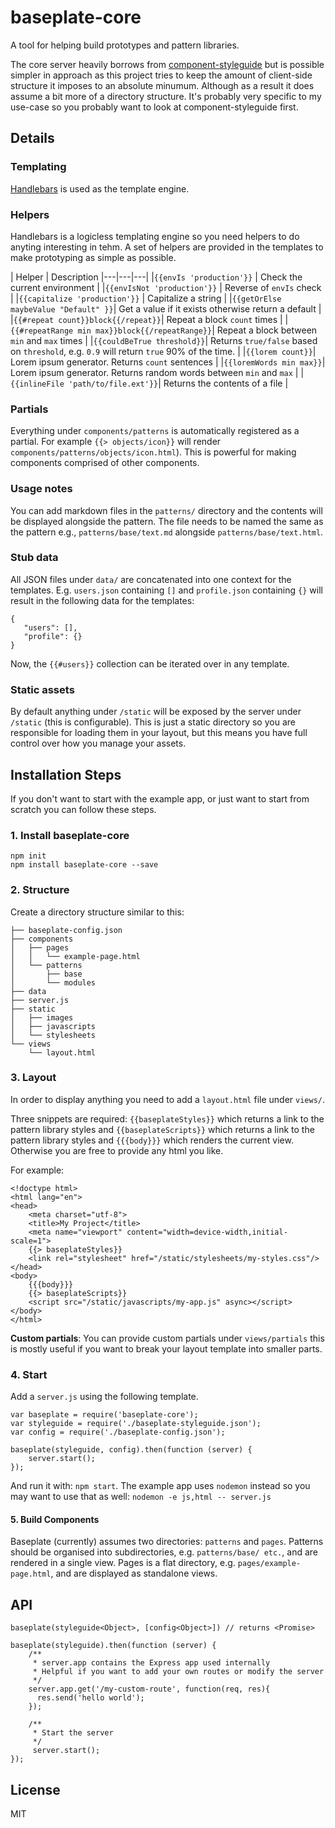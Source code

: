 # baseplate-core

A tool for helping build prototypes and pattern libraries.

The core server heavily borrows from [component-styleguide](https://github.com/webpro/component-styleguide) but is possible simpler in approach as this project tries to keep the amount of client-side structure it imposes to an absolute minumum. Although as a result it does assume a bit more of a directory structure. It's probably very specific to my use-case so you probably want to look at component-styleguide first.

## Details

### Templating

[Handlebars](http://handlebarsjs.com) is used as the template engine.

### Helpers

Handlebars is a logicless templating engine so you need helpers to do anyting interesting in tehm. A set of helpers are provided in the templates to make prototyping as simple as possible.

| Helper | Description
|---|---|---|
|`{{envIs 'production'}}`  | Check the current environment |
|`{{envIsNot 'production'}}` | Reverse of `envIs` check |
|`{{capitalize 'production'}}` | Capitalize a string |
|`{{getOrElse maybeValue "Default" }}`| Get a value if it exists otherwise return a default |
|`{{#repeat count}}block{{/repeat}}`| Repeat a block `count` times |
|`{{#repeatRange min max}}block{{/repeatRange}}`| Repeat a block between `min` and `max` times |
|`{{couldBeTrue threshold}}`| Returns `true/false` based on `threshold`, e.g. `0.9` will return `true` 90% of the time. |
|`{{lorem count}}`| Lorem ipsum generator. Returns `count` sentences |
|`{{loremWords min max}}`| Lorem ipsum generator. Returns random words between `min` and `max` |
|`{{inlineFile 'path/to/file.ext'}}`| Returns the contents of a file |

### Partials

Everything under `components/patterns` is automatically registered as a partial. For example `{{> objects/icon}}` will render `components/patterns/objects/icon.html`). This is powerful for making components comprised of other components.

### Usage notes

You can add markdown files in the `patterns/` directory and the contents will be displayed alongside the pattern. The file needs to be named the same as the pattern e.g., `patterns/base/text.md` alongside `patterns/base/text.html`.

### Stub data

All JSON files under `data/` are concatenated into one context for the templates. E.g. `users.json` containing `[]` and `profile.json` containing `{}` will result in the following data for the templates:

    {
       "users": [],
       "profile": {}
    }

Now, the `{{#users}}` collection can be iterated over in any template.

### Static assets

By default anything under `/static` will be exposed by the server under `/static` (this is configurable). This is just a static directory so you are responsible for loading them in your layout, but this means you have full control over how you manage your assets.

## Installation Steps

If you don't want to start with the example app, or just want to start from scratch you can follow these steps.

### 1. Install baseplate-core

```
npm init
npm install baseplate-core --save
```

### 2. Structure

Create a directory structure similar to this:

```
├── baseplate-config.json
├── components
│   ├── pages
│   │   └── example-page.html
│   └── patterns
│       ├── base
│       └── modules
├── data
├── server.js
├── static
│   ├── images
│   ├── javascripts
│   └── stylesheets
└── views
    └── layout.html
```

### 3. Layout

In order to display anything you need to add a `layout.html` file under `views/`.

Three snippets are required: `{{baseplateStyles}}` which returns a link to the pattern library styles and `{{baseplateScripts}}` which returns a link to the pattern library styles and `{{{body}}}` which renders the current view. Otherwise you are free to provide any html you like.

For example:

```
<!doctype html>
<html lang="en">
<head>
    <meta charset="utf-8">
    <title>My Project</title>
    <meta name="viewport" content="width=device-width,initial-scale=1">
    {{> baseplateStyles}}
    <link rel="stylesheet" href="/static/stylesheets/my-styles.css"/>
</head>
<body>
    {{{body}}}
    {{> baseplateScripts}}
    <script src="/static/javascripts/my-app.js" async></script>
</body>
</html>
```

**Custom partials**: You can provide custom partials under `views/partials` this is mostly useful if you want to break your layout template into smaller parts.


### 4. Start

Add a `server.js` using the following template.

```
var baseplate = require('baseplate-core');
var styleguide = require('./baseplate-styleguide.json');
var config = require('./baseplate-config.json');

baseplate(styleguide, config).then(function (server) {
    server.start();
});
```

And run it with: `npm start`. The example app uses `nodemon` instead so you may want to use that as well: `nodemon -e js,html -- server.js`

#### 5. Build Components

Baseplate (currently) assumes two directories: `patterns` and `pages`. Patterns should be organised into subdirectories, e.g. `patterns/base/ etc.`, and are rendered in a single view. Pages is a flat directory, e.g. `pages/example-page.html`, and are displayed as standalone views.

## API

```
baseplate(styleguide<Object>, [config<Object>]) // returns <Promise>
```

```
baseplate(styleguide).then(function (server) {
	/**
	 * server.app contains the Express app used internally
	 * Helpful if you want to add your own routes or modify the server
	 */
	server.app.get('/my-custom-route', function(req, res){
	  res.send('hello world');
	});

	/**
	 * Start the server
	 */
	 server.start();
});
```

## License

MIT
